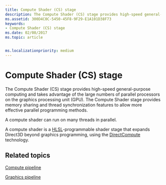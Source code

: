 ```yaml
---
title: Compute Shader (CS) stage
description: The Compute Shader (CS) stage provides high-speed general-purpose computing and takes advantage of the large numbers of parallel processors on the graphics processing unit (GPU).
ms.assetid: 300D4C0C-5450-45F8-9F29-E1A101D38F73
keywords:
- Compute Shader (CS) stage
ms.date: 02/08/2017
ms.topic: article


ms.localizationpriority: medium
---
```

# Compute Shader (CS) stage


The Compute Shader (CS) stage provides high-speed general-purpose computing and takes advantage of the large numbers of parallel processors on the graphics processing unit (GPU). The Compute Shader stage provides memory sharing and thread synchronization features to allow more effective parallel programming methods.

A compute shader can run on many threads in parallel.

A compute shader is a [HLSL](https://docs.microsoft.com/windows/desktop/direct3dhlsl/dx-graphics-hlsl)-programmable shader stage that expands Direct3D beyond graphics programming, using the [DirectCompute](https://go.microsoft.com/fwlink/p/?linkid=209544) technology.

## <span id="related-topics"></span>Related topics


[Compute pipeline](compute-pipeline.md)

[Graphics pipeline](graphics-pipeline.md)

 

 




